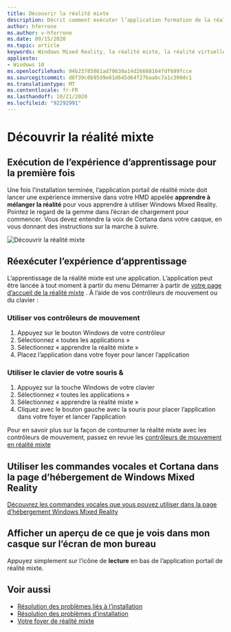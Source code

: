 ```yaml
---
title: Découvrir la réalité mixte
description: Décrit comment exécuter l’application formation de la réalité mixte, qui vous apprend à utiliser et à parcourir Windows Mixed Reality.
author: hferrone
ms.author: v-hferrone
ms.date: 09/15/2020
ms.topic: article
keywords: Windows Mixed Reality, la réalité mixte, la réalité virtuelle, VR, MR, didacticiel, prise en main
appliesto:
- Windows 10
ms.openlocfilehash: 94b23785861ad70630a14d26668164fdf699fcce
ms.sourcegitcommit: d8f39c0b95d9e61d645d64f27baabc7a1c300dc1
ms.translationtype: MT
ms.contentlocale: fr-FR
ms.lasthandoff: 10/21/2020
ms.locfileid: "92292991"
---
```

# <a name="learn-mixed-reality"></a>Découvrir la réalité mixte

## <a name="running-the-learning-experience-for-the-first-time"></a>Exécution de l’expérience d’apprentissage pour la première fois

Une fois l’installation terminée, l’application portail de réalité mixte doit lancer une expérience immersive dans votre HMD appelée **apprendre à mélanger la réalité** pour vous apprendre à utiliser Windows Mixed Reality. Pointez le regard de la gemme dans l’écran de chargement pour commencer. Vous devez entendre la voix de Cortana dans votre casque, en vous donnant des instructions sur la marche à suivre.

![Découvrir la réalité mixte](images/file-learnmixedrealitystart.png)

## <a name="re-run-the-learning-experience"></a>Réexécuter l’expérience d’apprentissage

L’apprentissage de la réalité mixte est une application. L’application peut être lancée à tout moment à partir du menu Démarrer à partir de [votre page d’accueil de la réalité mixte](your-mixed-reality-home.md) . À l’aide de vos contrôleurs de mouvement ou du clavier :

### <a name="use-your-motion-controllers"></a>Utiliser vos contrôleurs de mouvement

1. Appuyez sur le bouton Windows de votre contrôleur
2. Sélectionnez « toutes les applications »
3. Sélectionnez « apprendre la réalité mixte »
4. Placez l’application dans votre foyer pour lancer l’application

### <a name="use-your-mouse--keyboard"></a>Utiliser le clavier de votre souris &

1. Appuyez sur la touche Windows de votre clavier
2. Sélectionnez « toutes les applications »
3. Sélectionnez « apprendre la réalité mixte »
4. Cliquez avec le bouton gauche avec la souris pour placer l’application dans votre foyer et lancer l’application

Pour en savoir plus sur la façon de contourner la réalité mixte avec les contrôleurs de mouvement, passez en revue les [contrôleurs de mouvement en réalité mixte](controllers-in-wmr.md)

## <a name="use-voice-commands-and-cortana-inside-of-the-windows-mixed-reality-home"></a>Utiliser les commandes vocales et Cortana dans la page d’hébergement de Windows Mixed Reality

[Découvrez les commandes vocales que vous pouvez utiliser dans la page d’hébergement Windows Mixed Reality](https://support.microsoft.com/en-us/help/4041322/windows-10-speech-in-windows-mixed-reality)

## <a name="show-a-preview-of-what-im-seeing-in-my-headset-on-my-desktops-screen"></a>Afficher un aperçu de ce que je vois dans mon casque sur l’écran de mon bureau

Appuyez simplement sur l’icône de **lecture** en bas de l’application portail de réalité mixte.

## <a name="see-also"></a>Voir aussi

* [Résolution des problèmes liés à l’installation](installation_errors.md)
* [Résolution des problèmes d’installation](set-up-questions.md)
* [Votre foyer de réalité mixte](your-mixed-reality-home.md)
